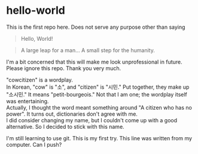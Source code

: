 # hello-world
This is the first repo here. Does not serve any purpose other than saying

> Hello, World!

> A large leap for a man... A small step for the humanity.

I'm a bit concerned that this will make me look unprofessional in future.  
Please ignore this repo. Thank you very much.

"cowcitizen" is a wordplay.  
In Korean, "cow" is "소", and "citizen" is "시민." Put together, they make up "소시민." It means "petit-bourgeois." Not that I am one; the wordplay itself was entertaining.  
Actually, I thought the word meant something around "A citizen who has no power". It turns out, dictionaries don't agree with me.  
I did consider changing my name, but I couldn't come up with a good alternative. So I decided to stick with this name.

I'm still learning to use git. This is my first try. This line was written from my computer. Can I push?